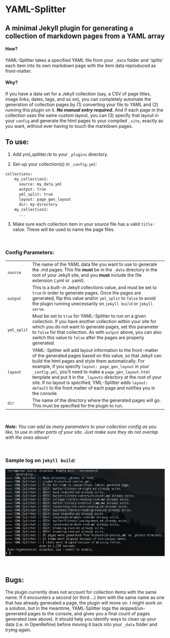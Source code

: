 # YAML-Splitter
## A minimal Jekyll plugin for generating a collection of markdown pages from a YAML array

#### How?

YAML-Splitter takes a specified YAML file from your `_data` folder and 'splits' each item into its own markdown page with the item data reproduced as front-matter.

#### Why?

If you have a data set for a Jekyll collection (say, a CSV of page titles, image links, dates, tags, and so on), you can completely automate the generation of collection pages by (1) converting your file to YAML and (2) running this plugin on it. ___No manual entry required.___ And if each page in the collection uses the same custom layout, you can (3) specify that layout in your `config` and generate the html pages to your compiled `_site`, exactly as you want, without ever having to touch the markdown pages.

## To use:
1. Add yml_splitter.rb to your `_plugins` directory.

2. Set-up your collection(s) in `_config.yml`:
```
collections:
    my_collection1:
      source: my_data.yml
      output: true
      yml_split: true
      layout: page_gen_layout
      dir: my-directory
    my_collection2:
      ...
```
3. Make sure each collection item in your source file has a valid `title:` value. These will be used to name the page files.

</br>

### Config Parameters:

|             	|                                                                                                                                                                                                                                                                                                                                                                                                                                                                                                                     	|
|-------------	|---------------------------------------------------------------------------------------------------------------------------------------------------------------------------------------------------------------------------------------------------------------------------------------------------------------------------------------------------------------------------------------------------------------------------------------------------------------------------------------------------------------------	|
| `source`    	| The name of the YAML data file you want to use to generate the .md pages. This file __must__ be in the `_data` directory in the root of your Jekyll site, and you __must__ include the file extension (.yml or .yaml).                                                                                                                                                                                                                                                                                              	|
| `output`    	| This is a built-in Jekyll collections value, and must be set to `true` in order to generate pages. Once the pages are generated, flip this value and/or `yml_split` to `false` to avoid the plugin running unecessarily on `jekyll build` or `jekyll serve`.                                                                                                                                                                                                                                                        	|
| `yml_split` 	| Must be set to `true` for YAML-Splitter to run on a given collection. If you have another collection within your site for which you do not want to generate pages, set this parameter to `false` for that collection. As with `output` above, you can also switch this value to `false` after the pages are properly generated.                                                                                                                                                                                        	|
| `layout`    	| YAML-Splitter will add layout information to the front-matter of the generated pages based on this value, so that Jekyll can build the html pages and style them automatically. For example, if you specify `layout: page_gen_layout` in your `_config.yml`, you'll need to make a `page_gen_layout.html` template and put it in the `_layouts` directory at the root of your site. If no layout is specified, YML-Splitter adds `layout: default` to the front matter of each page and notifies you in the console. 	|
| `dir`       	| The name of the directory where the generated pages will go. This must be specified for the plugin to run.                                                                                                                                                                                                                                                                                                                                                                                                          	|


</br>

*__Note:__ You can add as many parameters to your collection config as you like, to use in other parts of your site. Just make sure they do not overlap with the ones above!*


</br>

### Sample log on `jekyll build`:

![](sample-log.png)

</br>

## Bugs:

The plugin currently does not account for collection items with the same name. If it encounters a second (or third....) item with the same name as one that has already generated a page, the plugin will move on. I might work on a solution, but in the meantime, YAML-Splitter logs the skipped/un-generated pages to the console, and gives you a final count of pages generated (see above). It should help you identify ways to clean up your data (i.e. in OpenRefine) before moving it back into your `_data` folder and trying again.

